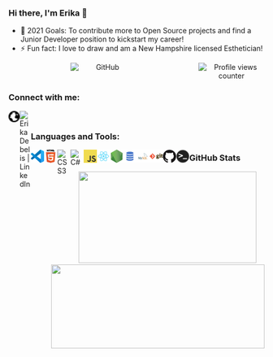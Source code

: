 ### Hi there, I'm Erika 👋


- 🥅 2021 Goals: To contribute more to Open Source projects and find a Junior Developer position to kickstart my career!
- ⚡ Fun fact: I love to draw and am a New Hampshire licensed Esthetician!
<div align=center>
<a href="/LICENSE">
    <img style="display:inline-block" alt="GitHub" width="130px" height="35px" src="https://img.shields.io/github/license/devicons/devicon?color=%2360be86&style=for-the-badge">
</a>
<img style="display:inline-block; float:right" alt="Profile views counter" width="130px" height="35px" src="https://komarev.com/ghpvc/?username=ErikaDebelis&style=plastic&color=ff69b4">
</div>

### Connect with me:

<img align="left" alt="erikadebelisportfolio.com" width="22px" src="https://raw.githubusercontent.com/iconic/open-iconic/master/svg/globe.svg" />
<img align="left" alt="Erika Debelis | LinkedIn" width="22px" src="https://cdn.jsdelivr.net/npm/simple-icons@v3/icons/linkedin.svg" />

<br />

### Languages and Tools:

<img align="left" alt="Visual Studio Code" width="26px" src="https://raw.githubusercontent.com/github/explore/80688e429a7d4ef2fca1e82350fe8e3517d3494d/topics/visual-studio-code/visual-studio-code.png" />
<img align="left" alt="HTML5" width="26px" src="https://raw.githubusercontent.com/github/explore/80688e429a7d4ef2fca1e82350fe8e3517d3494d/topics/html/html.png" />
<img align="left" alt="CSS3" width="26px" src="https://cdn.jsdelivr.net/gh/devicons/devicon/icons/css3/css3-original-wordmark.svg" />
<img align="left" alt="C#" width="26px" src="https://cdn.jsdelivr.net/gh/devicons/devicon/icons/csharp/csharp-original.svg" />
<img align="left" alt="JavaScript" width="26px" src="https://raw.githubusercontent.com/github/explore/80688e429a7d4ef2fca1e82350fe8e3517d3494d/topics/javascript/javascript.png" />
<img align="left" alt="React" width="26px" src="https://raw.githubusercontent.com/github/explore/80688e429a7d4ef2fca1e82350fe8e3517d3494d/topics/react/react.png" />
<img align="left" alt="Node.js" width="26px" src="https://raw.githubusercontent.com/github/explore/80688e429a7d4ef2fca1e82350fe8e3517d3494d/topics/nodejs/nodejs.png" />
<img align="left" alt="SQL" width="26px" src="https://raw.githubusercontent.com/github/explore/80688e429a7d4ef2fca1e82350fe8e3517d3494d/topics/sql/sql.png" />
<img align="left" alt="MySQL" width="26px" src="https://raw.githubusercontent.com/github/explore/80688e429a7d4ef2fca1e82350fe8e3517d3494d/topics/mysql/mysql.png" />
<img align="left" alt="Git" width="26px" src="https://raw.githubusercontent.com/github/explore/80688e429a7d4ef2fca1e82350fe8e3517d3494d/topics/git/git.png" />
<img align="left" alt="GitHub" width="26px" src="https://raw.githubusercontent.com/github/explore/78df643247d429f6cc873026c0622819ad797942/topics/github/github.png" />
<img align="left" alt="Terminal" width="26px" src="https://raw.githubusercontent.com/github/explore/80688e429a7d4ef2fca1e82350fe8e3517d3494d/topics/terminal/terminal.png" />

### GitHub Stats
<div align=center>
<img style="display:inline-block" src="https://github-readme-stats.vercel.app/api//?username=ErikaDebelis&show_icons=true&theme=algolia&hide_border=true"  width="350px" height="180px" />

<img style="display:inline-block; float:right" src="https://github-readme-stats.vercel.app/api/top-langs/?username=ErikaDebelis&layout=compact&show_icons=true&theme=algolia&hide_border=true" width="420px" height="165px" />
</div>